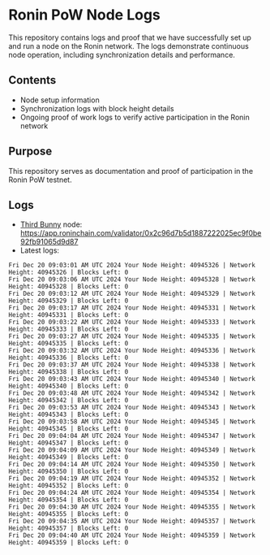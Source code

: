 # Ronin PoW Node Logs

This repository contains logs and proof that we have successfully set up and run a node on the Ronin network. The logs demonstrate continuous node operation, including synchronization details and performance.

## Contents

- Node setup information
- Synchronization logs with block height details
- Ongoing proof of work logs to verify active participation in the Ronin network

## Purpose

This repository serves as documentation and proof of participation in the Ronin PoW testnet.

## Logs

- [Third Bunny](https://thirdbunny.xyz/) node: https://app.roninchain.com/validator/0x2c96d7b5d1887222025ec9f0be92fb91065d9d87
- Latest logs:
```
Fri Dec 20 09:03:01 AM UTC 2024 Your Node Height: 40945326 | Network Height: 40945326 | Blocks Left: 0
Fri Dec 20 09:03:06 AM UTC 2024 Your Node Height: 40945328 | Network Height: 40945328 | Blocks Left: 0
Fri Dec 20 09:03:12 AM UTC 2024 Your Node Height: 40945329 | Network Height: 40945329 | Blocks Left: 0
Fri Dec 20 09:03:17 AM UTC 2024 Your Node Height: 40945331 | Network Height: 40945331 | Blocks Left: 0
Fri Dec 20 09:03:22 AM UTC 2024 Your Node Height: 40945333 | Network Height: 40945333 | Blocks Left: 0
Fri Dec 20 09:03:27 AM UTC 2024 Your Node Height: 40945335 | Network Height: 40945335 | Blocks Left: 0
Fri Dec 20 09:03:32 AM UTC 2024 Your Node Height: 40945336 | Network Height: 40945336 | Blocks Left: 0
Fri Dec 20 09:03:37 AM UTC 2024 Your Node Height: 40945338 | Network Height: 40945338 | Blocks Left: 0
Fri Dec 20 09:03:43 AM UTC 2024 Your Node Height: 40945340 | Network Height: 40945340 | Blocks Left: 0
Fri Dec 20 09:03:48 AM UTC 2024 Your Node Height: 40945342 | Network Height: 40945342 | Blocks Left: 0
Fri Dec 20 09:03:53 AM UTC 2024 Your Node Height: 40945343 | Network Height: 40945343 | Blocks Left: 0
Fri Dec 20 09:03:58 AM UTC 2024 Your Node Height: 40945345 | Network Height: 40945345 | Blocks Left: 0
Fri Dec 20 09:04:04 AM UTC 2024 Your Node Height: 40945347 | Network Height: 40945347 | Blocks Left: 0
Fri Dec 20 09:04:09 AM UTC 2024 Your Node Height: 40945349 | Network Height: 40945349 | Blocks Left: 0
Fri Dec 20 09:04:14 AM UTC 2024 Your Node Height: 40945350 | Network Height: 40945350 | Blocks Left: 0
Fri Dec 20 09:04:19 AM UTC 2024 Your Node Height: 40945352 | Network Height: 40945352 | Blocks Left: 0
Fri Dec 20 09:04:24 AM UTC 2024 Your Node Height: 40945354 | Network Height: 40945354 | Blocks Left: 0
Fri Dec 20 09:04:30 AM UTC 2024 Your Node Height: 40945355 | Network Height: 40945355 | Blocks Left: 0
Fri Dec 20 09:04:35 AM UTC 2024 Your Node Height: 40945357 | Network Height: 40945357 | Blocks Left: 0
Fri Dec 20 09:04:40 AM UTC 2024 Your Node Height: 40945359 | Network Height: 40945359 | Blocks Left: 0
```
